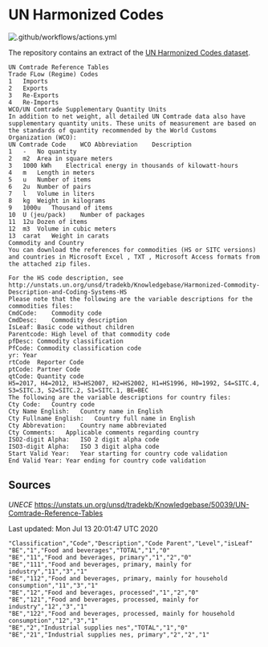 # UN Harmonized Codes 
![.github/workflows/actions.yml](https://github.com/marek5050/HARMONIZED-CODES/workflows/.github/workflows/actions.yml/badge.svg)

The repository contains an extract of the [UN Harmonized Codes dataset](https://unstats.un.org/unsd/tradekb/Knowledgebase/50039/UN-Comtrade-Reference-Tables). 

```
UN Comtrade Reference Tables​
Trade FLow (Regime) Codes
1	Imports
2	Exports
3	Re-Exports
4	Re-Imports
WCO/UN Comtrade Supplementary Quantity Units
In addition to net weight, all detailed UN Comtrade data also have supplementary quantity units. These units of measurement are based on the standards of quantity recommended by the World Customs Organization (WCO):
UN Comtrade Code	WCO Abbreviation	Description
1	-	No quantity
2	m2	Area in square meters
3	1000 kWh	Electrical energy in thousands of kilowatt-hours
4	m	Length in meters
5	u	Number of items
6	2u	Number of pairs
7	l	Volume in liters
8	kg	Weight in kilograms
9	1000u	Thousand of items
10	U (jeu/pack)	Number of packages
11	12u	Dozen of items
12	m3	Volume in cubic meters
13	carat	Weight in carats
Commodity and Country
You can download the references for commodities (HS or SITC versions) and countries in Microsoft Excel , TXT , Microsoft Access formats from the attached zip files.

For the HS code description, see
http://unstats.un.org/unsd/tradekb/Knowledgebase/Harmonized-Commodity-Description-and-Coding-Systems-HS
Please note that the following are the variable descriptions for the commodities files:
CmdCode:	Commodity code
CmdDesc:	Commodity description
IsLeaf:	Basic code without children
Parentcode:	High level of that commodity code
pfDesc:	Commodity classification
PfCode:	Commodity classification code
yr:	Year
rtCode	Reporter Code
ptCode:	Partner Code
qtCode:	Quantity code
H5=2017, H4=2012, H3=HS2007, H2=HS2002, H1=HS1996, H0=1992, S4=SITC.4, S3=SITC.3, S2=SITC.2, S1=SITC.1, BE=BEC
The following are the variable descriptions for country files:
Cty Code:	Country code
Cty Name English:	Country name in English
Cty Fullname English:	Country full name in English
Cty Abbrevation:	Country name abbreviated
Cty Comments:	Applicable comments regarding country
ISO2-digit Alpha:	ISO 2 digit alpha code
ISO3-digit Alpha:	ISO 3 digit alpha code
Start Valid Year:	Year starting for country code validation
End Valid Year:	Year ending for country code validation
```
## Sources
*UNECE*
https://unstats.un.org/unsd/tradekb/Knowledgebase/50039/UN-Comtrade-Reference-Tables

Last updated:  Mon Jul 13 20:01:47 UTC 2020
```
"Classification","Code","Description","Code Parent","Level","isLeaf"
"BE","1","Food and beverages","TOTAL","1","0"
"BE","11","Food and beverages, primary","1","2","0"
"BE","111","Food and beverages, primary, mainly for industry","11","3","1"
"BE","112","Food and beverages, primary, mainly for household consumption","11","3","1"
"BE","12","Food and beverages, processed","1","2","0"
"BE","121","Food and beverages, processed, mainly for industry","12","3","1"
"BE","122","Food and beverages, processed, mainly for household consumption","12","3","1"
"BE","2","Industrial supplies nes","TOTAL","1","0"
"BE","21","Industrial supplies nes, primary","2","2","1"
```
